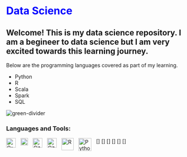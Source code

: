 # <font color = 'Blue'> Data Science </font>

## Welcome! This is my data science repository. I am a begineer to data science but I am very excited towards this learning journey.

Below are the programming languages covered as part of my learning.

* Python
* R
* Scala
* Spark
* SQL

![green-divider](https://user-images.githubusercontent.com/7065401/52071924-c003ad80-2562-11e9-8297-1c6595f8a7ff.png)

### Languages and Tools:

[<img align="left" alt="Oracle" width="26px" src="https://pdjmaster.files.wordpress.com/2020/04/oracle-database.png" style="padding-right:10px;" />]
[<img align="left" alt="SQL" width="20px" src="https://www.nicepng.com/png/full/207-2073547_sql-server-icon-png-29-transparent-background-database.png" style="padding-right:10px;" />]
[<img align="left" alt="Git" width="26px" src="https://cdn.jsdelivr.net/gh/devicons/devicon/icons/git/git-original.svg" style="padding-right:10px;" />]
[<img align="left" alt="GitHub" width="26px" src="https://user-images.githubusercontent.com/3369400/139448065-39a229ba-4b06-434b-bc67-616e2ed80c8f.png" style="padding-right:10px;" />]
[<img align="left" alt="R" width="33px" src="https://upload.wikimedia.org/wikipedia/commons/thumb/1/1b/R_logo.svg/1280px-R_logo.svg.png" style="padding-right:10px;" />]
[<img align="left" alt="Python" width="35px" src="https://as2.ftcdn.net/v2/jpg/02/98/27/91/1000_F_298279136_WJ7q0Fm8RdHRg6syM7VjlF7mfsxBEMha.jpg" style="padding-right:10px;" />]
